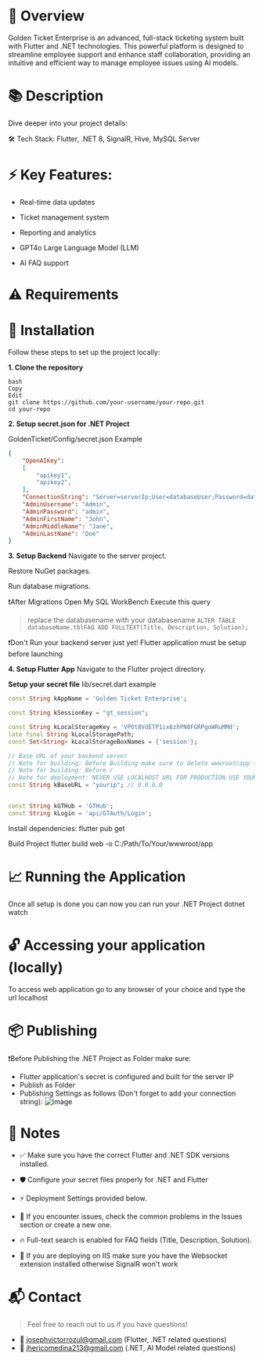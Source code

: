 📄 Overview
===========

Golden Ticket Enterprise is an advanced, full-stack ticketing system built with Flutter and .NET technologies. This powerful platform is designed to streamline employee support and enhance staff collaboration, providing an intuitive and efficient way to manage employee issues using AI models.

📚 Description
===========
Dive deeper into your project details:

🛠 Tech Stack: Flutter, .NET 8, SignalR, Hive, MySQL Server

⚡ Key Features:
===========
- Real-time data updates

- Ticket management system

- Reporting and analytics

- GPT4o Large Language Model (LLM) 

- AI FAQ support

⚠️ Requirements
===========

🚀 Installation
===========
Follow these steps to set up the project locally:

**1. Clone the repository**
```
bash
Copy
Edit
git clone https://github.com/your-username/your-repo.git
cd your-repo
```
**2. Setup secret.json for .NET Project**

GoldenTicket/Config/secret.json Example
```json
{
    "OpenAIKey": 
    [
        "apikey1",
        "apikey2",
    ],
    "ConnectionString": "Server=serverIp;User=databaseUser;Password=databasePassword;Database=databaseName;",
    "AdminUsername": "Admin",
    "AdminPassword": "admin",
    "AdminFirstName": "John",
    "AdminMiddleName": "Jane",
    "AdminLastName": "Doe"
}
```

**3. Setup Backend**
Navigate to the server project.

Restore NuGet packages.

Run database migrations.

❗After Migrations Open My SQL WorkBench Execute this query
>  replace the databasename with your databasename
```ALTER TABLE databaseName.tblFAQ ADD FULLTEXT(Title, Description, Solution);```

❗Don't Run your backend server just yet! Flutter application must be setup before launching

**4. Setup Flutter App**
Navigate to the Flutter project directory.

**Setup your secret file**
lib/secret.dart example
```dart
const String kAppName = 'Golden Ticket Enterprise';

const String kSessionKey = "gt_session";

const String kLocalStorageKey = 'VPOt8VdETP1ix6zhPN0FGRPgoWRuMMd';
late final String kLocalStoragePath;
const Set<String> kLocalStorageBoxNames = {'session'};

// Base URL of your backend server
// Note for building: Before Building make sure to delete wwwroot/app folder in your .NET folder, then build project the IP with your server IP
// Note for building: Before r
// Note for deployment: NEVER USE LOCALHOST URL FOR PRODUCTION USE YOUR SERVER IP
const String kBaseURL = "yourip"; // 0.0.0.0


const String kGTHub = 'GTHub';
const String kLogin = 'api/GTAuth/Login';
```

Install dependencies:
flutter pub get

Build Project
flutter build web -o C:/Path/To/Your/wwwroot/app


📈 Running the Application
===========
Once all setup is done you can now you can run your .NET Project
dotnet watch

🔓 Accessing your application (locally)
===========
To access web application go to any browser of your choice and type the url
localhost

📦 Publishing
===========
❗Before Publishing the .NET Project as Folder make sure:
- Flutter application's secret is configured and built for the server IP
- Publish as Folder
- Publishing Settings as follows (Don't forget to add your connection string):
![image](https://github.com/user-attachments/assets/6edad5ca-7837-4514-b00c-f5750f17093f)

📝 Notes
===========
- ✅ Make sure you have the correct Flutter and .NET SDK versions installed.

- 🛡️ Configure your secret files properly for .NET and Flutter

- ⚡ Deployment Settings provided below.

- 🐛 If you encounter issues, check the common problems in the Issues section or create a new one.

- 🔥 Full-text search is enabled for FAQ fields (Title, Description, Solution).

- 💽 If you are deploying on IIS make sure you have the Websocket extension installed otherwise SignalR won't work

📬 Contact
===========
> Feel free to reach out to us if you have questions!
- 📧 josephvictorrozul@gmail.com (Flutter, .NET related questions)
- 📧 jhericomedina213@gmail.com (.NET, AI Model related questions)
